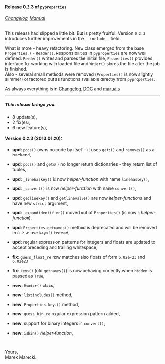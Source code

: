 #### Release 0.2.3 of `pyproperties`

###### [Changelog](./Changelog.mdown), [Manual](./manual/index.mdown)


This release had slipped a little bit. But is pretty fruitful. 
Version `0.2.3` introduces further improvements in the `__include__` field. 

What is more - heavy refactoring. 
New class emerged from the base `Properties()` - `Reader()`. 
Responsibilities in `pyproperties` are now well defined: 
`Reader()` writes and parses the initial file, `Properties()` provides interface for working with loaded file and 
`Wrier()` stores the file after the job is finished.  
Also - several small methods were removed (`Properties()` is now slightly slimmer) or 
factored out as functions available directly from `pyproperties`. 

As always everything is in [Changelog](Changelog.mdown), [DOC](DOC) and [manuals](./manual/index.html)


----


##### This release brings you:
*   8 update(s),
*   2 fix(es),
*   6 new feature(s),


#### Version 0.2.3 (2013.01.20):

* __upd__:  `pops()` owns no code by itself - it uses `gets()` and `removes()` as a backend,
* __upd__:  `pops()` and `gets()` no longer return dictionaries - they return list of tuples,
* __upd__:  `_linehaskey()` is now *helper-function* with name `linehaskey()`,
* __upd__:  `_convert()` is now *helper-function* with name `convert()`,
* __upd__:  `getlinekey()` and `getlinevalue()` are now *helper-functions* and have new `strict` argument,
* __upd__:  `_expandidentifier()` moved out of `Properties()` (is now a *helper-function*),
* __upd__: `Properties.getnames()` method is deprecated and will be removed in `0.2.4`: use `keys()` instead,
* __upd__: regular expression patterns for integers and floats are updated to accept preceding and trailing whitespace,


* __fix__:  `guess_float_re` now matches also floats of form `6.02e-23` and `6.02e23`
* __fix__:  `keys()` (old `getnames()`) is now behaving correctly when `hidden` is passed as `True`,


* __new__:  `Reader()` class,
* __new__:  `listincludes()` method,
* __new__:  `Properties.keys()` method,
* __new__:  `guess_bin_re` regular expression pattern added,
* __new__:  support for binary integers in `convert()`,
* __new__:  `isbin()` *helper-function*,

&nbsp;

Yours,  
Marek Marecki.